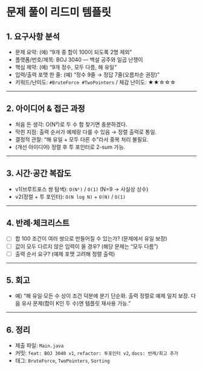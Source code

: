 # 문제 풀이 리드미 템플릿

## 1. 요구사항 분석
- 문제 요약: (예) “9개 중 합이 100이 되도록 2명 제외”
- 플랫폼/번호/제목: BOJ 3040 — 백설 공주와 일곱 난쟁이
- 핵심 제약: (예) “9개 정수, 모두 다름, 해 유일”
- 입력/출력 포맷 한 줄: (예) “정수 9줄 → 정답 7줄(오름차순 권장)”
- 키워드/난이도: `#BruteForce #TwoPointers` / 체감 난이도: ★★☆☆☆

---

## 2. 아이디어 & 접근 과정
- 처음 든 생각: O(N²)로 두 수 합 찾기면 충분하겠다.
- 막힌 지점: 출력 순서가 예제랑 다를 수 있음 → 정렬 출력로 통일.
- 결정적 관찰: “해 유일 + 모두 다른 수”라서 중복 처리 불필요.
- (개선 아이디어) 정렬 후 투 포인터로 2-sum 가능.

---

## 3. 시간·공간 복잡도
- v1(브루트포스 쌍 탐색): `O(N²)` / `O(1)` (N=9 → 사실상 상수)
- v2(정렬 + 투 포인터): `O(N log N)` + `O(N)` / `O(1)`

---

## 4. 반례·체크리스트
- [ ] 합 100 조건이 여러 쌍으로 만들어질 수 있는가? (문제에서 유일 보장)
- [ ] 값이 모두 다르지 않은 입력이 올 경우? (해당 문제는 “모두 다름”)
- [ ] 출력 순서 요구? (예제 포맷 고려해 정렬 출력)

---

## 5. 회고
- 예) “해 유일·모든 수 상이 조건 덕분에 분기 단순화. 출력 정렬로 예제 일치 보장. 다음 유사 문제(합이 K인 두 수)엔 템플릿 재사용 가능.”

---

## 6. 정리
- 제출 파일: `Main.java`
- 커밋: `feat: BOJ 3040 v1`, `refactor: 투포인터 v2`, `docs: 반례/회고 추가`
- 태그: `BruteForce`, `TwoPointers`, `Sorting`